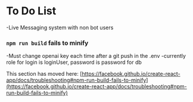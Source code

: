 # To Do List
-Live Messaging system with non bot users



### `npm run build` fails to minify

-Must change openai key each time after a git push in the .env
-currently role for login is loginUser, password is password for db

This section has moved here: [https://facebook.github.io/create-react-app/docs/troubleshooting#npm-run-build-fails-to-minify](https://facebook.github.io/create-react-app/docs/troubleshooting#npm-run-build-fails-to-minify)


